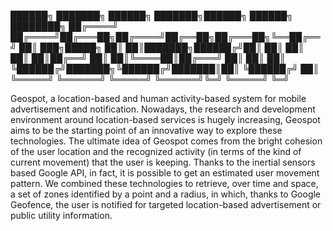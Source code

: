  ██████╗ ███████╗ ██████╗ ███████╗██████╗  ██████╗ ████████╗
██╔════╝ ██╔════╝██╔═══██╗██╔════╝██╔══██╗██╔═══██╗╚══██╔══╝
██║  ███╗█████╗  ██║   ██║███████╗██████╔╝██║   ██║   ██║   
██║   ██║██╔══╝  ██║   ██║╚════██║██╔═══╝ ██║   ██║   ██║   
╚██████╔╝███████╗╚██████╔╝███████║██║     ╚██████╔╝   ██║   
 ╚═════╝ ╚══════╝ ╚═════╝ ╚══════╝╚═╝      ╚═════╝    ╚═╝   


Geospot, a location-based and human activity-based system for mobile advertisement and notification. Nowadays, the research and development environment around location-based services is hugely increasing, Geospot aims to be the starting point of an innovative way to explore these technologies. The ultimate idea of Geospot comes from the bright cohesion of the user location and the recognized activity (in terms of the kind of current movement) that the user is keeping. Thanks to the inertial sensors based Google API, in fact, it is possible to get an estimated user movement pattern. We combined these technologies to retrieve, over time and space, a set of zones identified by a point and a radius, in which, thanks to Google Geofence, the user is notified for targeted location-based advertisement or public utility information. 
